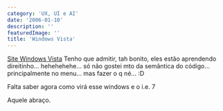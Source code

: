 ```yaml
---
category: 'UX, UI e AI'
date: '2006-01-10'
description: ''
featuredImage: ''
title: 'Windows Vista'
---
```


[Site Windows Vista](http://www.microsoft.com/windowsvista/) Tenho que admitir, tah bonito, eles estão aprendendo direitinho... hehehehehe... só não gostei mto da semântica do código... principalmente no menu... mas fazer o q né... :D

Falta saber agora como virá esse windows e o i.e. 7

Aquele abraço.
